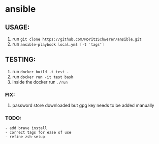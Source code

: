 # ansible

## USAGE:
1. run `git clone https://github.com/MoritzSchwerer/ansible.git`
2. run `ansible-playbook local.yml [-t 'tags']`

## TESTING:
1. run `docker build -t test .`
2. run `docker run -it test bash`
3. inside the docker run `./run`

### FIX:
1. password store downloaded but gpg key needs to be added manually

### TODO:
    - add brave install
    - correct tags for ease of use
    - refine zsh-setup
